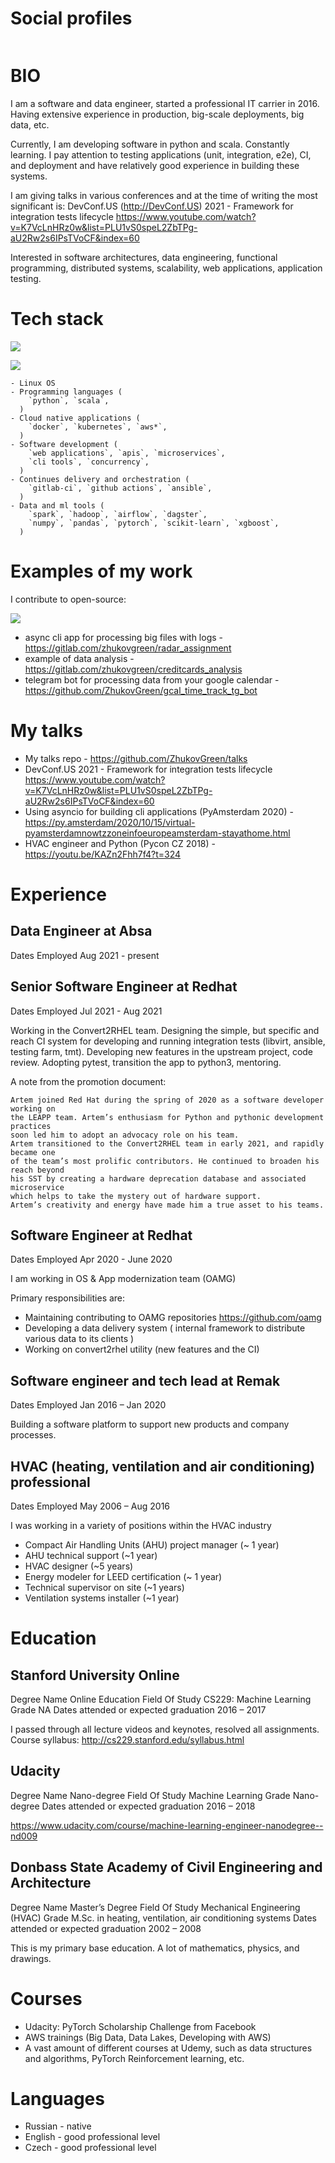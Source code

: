 
# Social profiles

<link rel="stylesheet" href="https://cdnjs.cloudflare.com/ajax/libs/font-awesome/4.7.0/css/font-awesome.min.css">
<div style="width:100%; text-align:center; margin:0 auto; display: inline-block;">
   <a href="https://t.me/zhukovgreen" class="fa fa-telegram fa-5x"></a>
   <a href="https://twitter.com/zhukovgreen" class="fa fa-twitter fa-5x"></a>
   <a href="https://github.com/zhukovgreen" class="fa fa-github fa-5x"></a>
   <a href="https://gitlab.com/zhukovgreen" class="fa fa-gitlab fa-5x"></a>
   <a href="https://stackoverflow.com/users/4351027/artem-zhukov" class="fa fa-stack-overflow fa-5x"></a>
   <a href="https://www.linkedin.com/in/artem-zhukov-0556b422/" class="fa fa-linkedin fa-5x"></a>
   <a href="mailto:iam@zhukovgreen.pro" class="fa fa-envelope-open fa-5x"></a>
   <a href="https://whereby.com/zhukovgreen" class="fa fa-video-camera fa-5x"></a>
</div>

# BIO

I am a software and data engineer, started a professional IT carrier in 2016.
Having extensive experience in production, big-scale deployments, big data, etc.

Currently, I am developing software in python and scala. Constantly learning.
I pay attention to testing applications (unit, integration, e2e), CI, and deployment and have
relatively good experience in building these systems.

I am giving talks in various conferences and at the time of writing the most significant is:
DevConf.US (<http://DevConf.US>) 2021 - Framework for integration tests lifecycle
<https://www.youtube.com/watch?v=K7VcLnHRz0w&list=PLU1vS0speL2ZbTPg-aU2Rw2s6IPsTVoCF&index=60>

Interested in software architectures, data engineering, functional programming, 
distributed systems, scalability, web applications,
application testing.

# Tech stack

![](https://github-readme-stats.vercel.app/api/top-langs/?username=zhukovgreen&hide=Jupyter%20Notebook,HTML&layout=compact&count_private=true&theme=vue)

![](https://github-readme-stats.vercel.app/api?username=zhukovgreen&show_icons=true&include_all_commits=true&count_private=true&theme=vue)


```
- Linux OS
- Programming languages (
    `python`, `scala`,
  )
- Cloud native applications (
    `docker`, `kubernetes`, `aws*`,
  )
- Software development (
    `web applications`, `apis`, `microservices`, 
    `cli tools`, `concurrency`,
  )
- Continues delivery and orchestration (
    `gitlab-ci`, `github actions`, `ansible`,
  )
- Data and ml tools (
    `spark`, `hadoop`, `airflow`, `dagster`,
    `numpy`, `pandas`, `pytorch`, `scikit-learn`, `xgboost`,
  )
```

# Examples of my work

I contribute to open-source:

<img src="https://ghchart.rshah.org/zhukovgreen"/>

- async cli app for processing big files with logs - <https://gitlab.com/zhukovgreen/radar_assignment>
- example of data analysis - <https://gitlab.com/zhukovgreen/creditcards_analysis>
- telegram bot for processing data from your google calendar - <https://github.com/ZhukovGreen/gcal_time_track_tg_bot>

# My talks

- My talks repo - <https://github.com/ZhukovGreen/talks>
- DevConf.US 2021 - Framework for integration tests lifecycle <https://www.youtube.com/watch?v=K7VcLnHRz0w&list=PLU1vS0speL2ZbTPg-aU2Rw2s6IPsTVoCF&index=60>
- Using asyncio for building cli applications (PyAmsterdam 2020) - <https://py.amsterdam/2020/10/15/virtual-pyamsterdamnowtzzoneinfoeuropeamsterdam-stayathome.html>
- HVAC engineer and Python (Pycon CZ 2018) - <https://youtu.be/KAZn2Fhh7f4?t=324>

# Experience

## Data Engineer at Absa

Dates Employed Aug 2021 - present

## Senior Software Engineer at Redhat

Dates Employed Jul 2021 - Aug 2021

Working in the Convert2RHEL team. Designing the simple, but specific and reach
CI system for developing and running integration tests 
(libvirt, ansible, testing farm, tmt). 
Developing new features in the upstream project, code review. Adopting pytest,
transition the app to python3, mentoring.

A note from the promotion document:

```
Artem joined Red Hat during the spring of 2020 as a software developer working on
the LEAPP team. Artem’s enthusiasm for Python and pythonic development practices 
soon led him to adopt an advocacy role on his team. 
Artem transitioned to the Convert2RHEL team in early 2021, and rapidly became one
of the team’s most prolific contributors. He continued to broaden his reach beyond 
his SST by creating a hardware deprecation database and associated microservice 
which helps to take the mystery out of hardware support. 
Artem’s creativity and energy have made him a true asset to his teams.
```

## Software Engineer at Redhat

Dates Employed Apr 2020 - June 2020

I am working in OS & App modernization team (OAMG)

Primary responsibilities are:
- Maintaining contributing to OAMG repositories <https://github.com/oamg>
- Developing a data delivery system (
    internal framework to distribute various data to its clients
  )
- Working on convert2rhel utility (new features and the CI)


## Software engineer and tech lead at Remak

Dates Employed Jan 2016 – Jan 2020

Building a software platform to support new products and company processes.


## HVAC (heating, ventilation and air conditioning) professional

Dates Employed May 2006 – Aug 2016

I was working in a variety of positions within the HVAC industry
- Compact Air Handling Units (AHU) project manager (~ 1 year)
- AHU technical support (~1 year)
- HVAC designer (~5 years)
- Energy modeler for LEED certification (~ 1 year)
- Technical supervisor on site (~1 years)
- Ventilation systems installer (~1 year)

# Education

## Stanford University Online

Degree Name Online Education
Field Of Study CS229: Machine Learning
Grade NA
Dates attended or expected graduation 2016 – 2017

I passed through all lecture videos and keynotes, resolved all assignments.
Course syllabus: <http://cs229.stanford.edu/syllabus.html>

## Udacity

Degree Name Nano-degree
Field Of Study Machine Learning
Grade Nano-degree
Dates attended or expected graduation 2016 – 2018

<https://www.udacity.com/course/machine-learning-engineer-nanodegree--nd009>


## Donbass State Academy of Civil Engineering and Architecture

Degree Name Master’s Degree
Field Of Study Mechanical Engineering (HVAC)
Grade M.Sc. in heating, ventilation, air conditioning systems
Dates attended or expected graduation 2002 – 2008

This is my primary base education. A lot of mathematics, physics, and drawings.


# Courses

- Udacity: PyTorch Scholarship Challenge from Facebook
- AWS trainings (Big Data, Data Lakes, Developing with AWS)
- A vast amount of different courses at Udemy, such as data structures and
  algorithms, PyTorch Reinforcement learning, etc.

# Languages
- Russian - native
- English - good professional level
- Czech - good professional level
